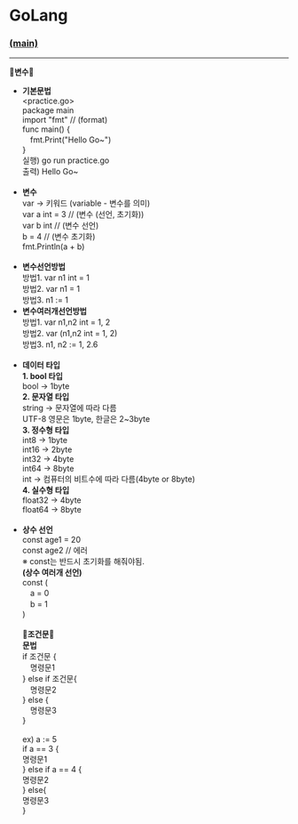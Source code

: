 # GoLang
### [(main)](/readme.md) 
* * *
:large_blue_diamond:**변수**:large_blue_diamond:<br>
- **기본문법**<br>
<practice.go><br>
package main<br>
import "fmt" // (format)<br>
func main() {<br>
　fmt.Print("Hello Go~")<br>
}<br>
실행) go run practice.go<br>
출력) Hello Go~<br><br>
- **변수**<br>
var -> 키워드 (variable - 변수를 의미)<br>
var a int = 3 // (변수 (선언, 초기화))<br>
var b int // (변수 선언)<br>
b = 4 // (변수 초기화)<br>
fmt.Println(a + b)<br><br>
- **변수선언방법**<br>
방법1. var n1 int = 1<br>
방법2. var n1 = 1<br>
방법3. n1 := 1<br>
- **변수여러개선언방법**<br>
방법1. var n1,n2 int = 1, 2<br>
방법2. var (n1,n2 int = 1, 2)<br>
방법3. n1, n2 := 1, 2.6<br><br>
- **데이터 타입**<br>
**1. bool 타입**<br>
bool -> 1byte<br>
**2. 문자열 타입**<br>
string -> 문자열에 따라 다름<br>
UTF-8 영문은 1byte, 한글은 2~3byte<br>
**3. 정수형 타입**<br>
int8 -> 1byte<br>
int16 -> 2byte<br>
int32 -> 4byte<br>
int64 -> 8byte<br>
int -> 컴퓨터의 비트수에 따라 다름(4byte or 8byte)<br>
**4. 실수형 타입**<br>
float32 -> 4byte<br>
float64 -> 8byte<br><br>
- **상수 선언**<br>
const age1 = 20<br>
const age2 // 에러<br>
※ const는 반드시 초기화를 해줘야됨.<br>
**(상수 여러개 선언)**<br>
const (<br>
　a = 0<br>
　b = 1<br>
)<br><br>
:large_blue_diamond:**조건문**:large_blue_diamond:<br>
**문법**<br>
if 조건문 {<br>
　명령문1<br>
} else if 조건문{<br>
　명령문2<br>
} else {<br>
　명령문3<br>
}<br><br>
ex) a := 5<br>
if a == 3 {<br>
    명령문1<br>
} else if a == 4 {<br>
    명령문2<br>
} else{<br>
    명령문3<br>
}<br>